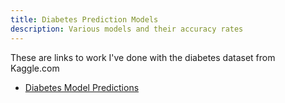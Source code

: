 ```yaml
---
title: Diabetes Prediction Models
description: Various models and their accuracy rates
---
```


These are links to work I've done with the diabetes dataset from Kaggle.com
- [Diabetes Model Predictions](/DiabetesModels/DiabetesPredictions.R)
